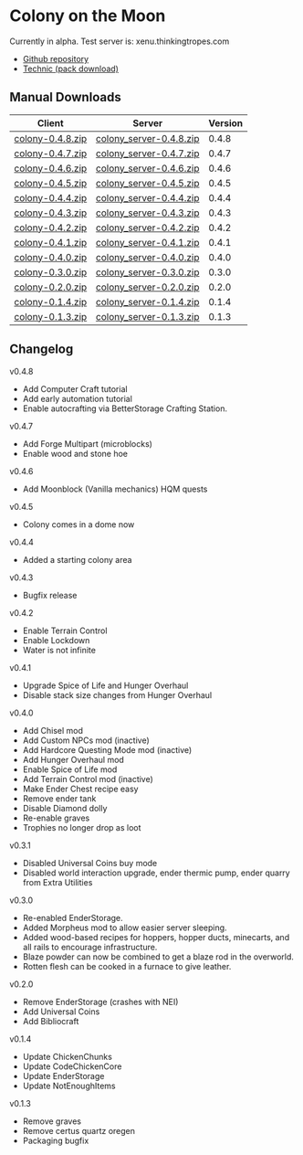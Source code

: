 Colony on the Moon
===

Currently in alpha. Test server is: xenu.thinkingtropes.com

- [Github repository](https://github.com/vanceza/colony)
- [Technic (pack download)](http://www.technicpack.net/modpack/colony-on-the-moon.649612)

Manual Downloads
---

 Client | Server | Version 
--------|--------|---------
[colony-0.4.8.zip](http://za4k.com/~colony/colony-0.4.8.zip) | [colony\_server-0.4.8.zip](http://za4k.com/~colony/colony_server-0.4.8.zip) | 0.4.8
[colony-0.4.7.zip](http://za4k.com/~colony/colony-0.4.7.zip) | [colony\_server-0.4.7.zip](http://za4k.com/~colony/colony_server-0.4.7.zip) | 0.4.7
[colony-0.4.6.zip](http://za4k.com/~colony/colony-0.4.6.zip) | [colony\_server-0.4.6.zip](http://za4k.com/~colony/colony_server-0.4.6.zip) | 0.4.6
[colony-0.4.5.zip](http://za4k.com/~colony/colony-0.4.5.zip) | [colony\_server-0.4.5.zip](http://za4k.com/~colony/colony_server-0.4.5.zip) | 0.4.5
[colony-0.4.4.zip](http://za4k.com/~colony/colony-0.4.4.zip) | [colony\_server-0.4.4.zip](http://za4k.com/~colony/colony_server-0.4.4.zip) | 0.4.4
[colony-0.4.3.zip](http://za4k.com/~colony/colony-0.4.3.zip) | [colony\_server-0.4.3.zip](http://za4k.com/~colony/colony_server-0.4.3.zip) | 0.4.3
[colony-0.4.2.zip](http://za4k.com/~colony/colony-0.4.2.zip) | [colony\_server-0.4.2.zip](http://za4k.com/~colony/colony_server-0.4.2.zip) | 0.4.2
[colony-0.4.1.zip](http://za4k.com/~colony/colony-0.4.1.zip) | [colony\_server-0.4.1.zip](http://za4k.com/~colony/colony_server-0.4.1.zip) | 0.4.1
[colony-0.4.0.zip](http://za4k.com/~colony/colony-0.4.0.zip) | [colony\_server-0.4.0.zip](http://za4k.com/~colony/colony_server-0.4.0.zip) | 0.4.0
[colony-0.3.0.zip](http://za4k.com/~colony/colony-0.3.0.zip) | [colony\_server-0.3.0.zip](http://za4k.com/~colony/colony_server-0.3.0.zip) | 0.3.0
[colony-0.2.0.zip](http://za4k.com/~colony/colony-0.2.0.zip) | [colony\_server-0.2.0.zip](http://za4k.com/~colony/colony_server-0.2.0.zip) | 0.2.0
[colony-0.1.4.zip](http://za4k.com/~colony/colony-0.1.4.zip) | [colony\_server-0.1.4.zip](http://za4k.com/~colony/colony_server-0.1.4.zip) | 0.1.4
[colony-0.1.3.zip](http://za3k.com/~colony/colony-0.1.3.zip) | [colony\_server-0.1.3.zip](http://za3k.com/~colony/colony_server-0.1.3.zip) | 0.1.3

Changelog
---

v0.4.8
- Add Computer Craft tutorial
- Add early automation tutorial
- Enable autocrafting via BetterStorage Crafting Station.

v0.4.7
- Add Forge Multipart (microblocks)
- Enable wood and stone hoe

v0.4.6
- Add Moonblock (Vanilla mechanics) HQM quests

v0.4.5
- Colony comes in a dome now

v0.4.4
- Added a starting colony area

v0.4.3
- Bugfix release

v0.4.2
- Enable Terrain Control
- Enable Lockdown
- Water is not infinite

v0.4.1
- Upgrade Spice of Life and Hunger Overhaul
- Disable stack size changes from Hunger Overhaul

v0.4.0
- Add Chisel mod
- Add Custom NPCs mod (inactive)
- Add Hardcore Questing Mode mod (inactive)
- Add Hunger Overhaul mod
- Enable Spice of Life mod
- Add Terrain Control mod (inactive)
- Make Ender Chest recipe easy
- Remove ender tank
- Disable Diamond dolly
- Re-enable graves
- Trophies no longer drop as loot

v0.3.1
- Disabled Universal Coins buy mode
- Disabled world interaction upgrade, ender thermic pump, ender quarry from Extra Utilities

v0.3.0
- Re-enabled EnderStorage.
- Added Morpheus mod to allow easier server sleeping.
- Added wood-based recipes for hoppers, hopper ducts, minecarts, and all rails to encourage infrastructure.
- Blaze powder can now be combined to get a blaze rod in the overworld.
- Rotten flesh can be cooked in a furnace to give leather.

v0.2.0
- Remove EnderStorage (crashes with NEI)
- Add Universal Coins
- Add Bibliocraft

v0.1.4
- Update ChickenChunks
- Update CodeChickenCore
- Update EnderStorage
- Update NotEnoughItems

v0.1.3
- Remove graves
- Remove certus quartz oregen
- Packaging bugfix
